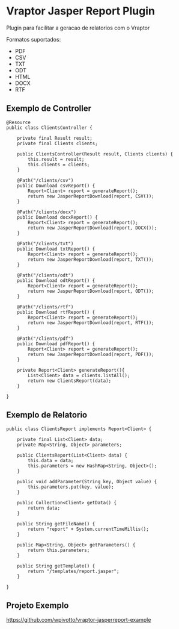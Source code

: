 Vraptor Jasper Report Plugin
======

Plugin para facilitar a geracao de relatorios com o Vraptor

Formatos suportados:

* PDF
* CSV
* TXT
* ODT
* HTML
* DOCX
* RTF

Exemplo de Controller
--------

	@Resource
	public class ClientsController {

		private final Result result;
		private final Clients clients;
	
		public ClientsController(Result result, Clients clients) {
			this.result = result;
			this.clients = clients;
		}
		
		@Path("/clients/csv") 
		public Download csvReport() {
			Report<Client> report = generateReport();
			return new JasperReportDownload(report, CSV());
		}
		
		@Path("/clients/docx") 
		public Download docxReport() {
			Report<Client> report = generateReport();
			return new JasperReportDownload(report, DOCX());
		}
		
		@Path("/clients/txt") 
		public Download txtReport() {
			Report<Client> report = generateReport();
			return new JasperReportDownload(report, TXT());
		}
		
		@Path("/clients/odt") 
		public Download odtReport() {
			Report<Client> report = generateReport();
			return new JasperReportDownload(report, ODT());
		}
		
		@Path("/clients/rtf") 
		public Download rtfReport() {
			Report<Client> report = generateReport();
			return new JasperReportDownload(report, RTF());
		}
		
		@Path("/clients/pdf") 
		public Download pdfReport() {
			Report<Client> report = generateReport();
			return new JasperReportDownload(report, PDF());
		}
		
		private Report<Client> generateReport(){
			List<Client> data = clients.listAll();
			return new ClientsReport(data);
		}
		
	}

Exemplo de Relatorio
--------

	public class ClientsReport implements Report<Client> {
	
		private final List<Client> data;
		private Map<String, Object> parameters;
		
		public ClientsReport(List<Client> data) {
			this.data = data;
			this.parameters = new HashMap<String, Object>();
		}
	
		public void addParameter(String key, Object value) {
			this.parameters.put(key, value);
		}
	
		public Collection<Client> getData() {
			return data;
		}
	
		public String getFileName() {
			return "report" + System.currentTimeMillis();
		}
	
		public Map<String, Object> getParameters() {
			return this.parameters;
		}
	
		public String getTemplate() {
			return "/templates/report.jasper";
		}

	}
	

Projeto Exemplo
------

<https://github.com/wpivotto/vraptor-jasperreport-example>

